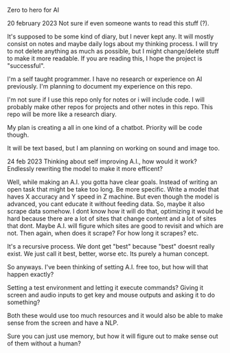 Zero to hero for AI

20 february 2023
Not sure if even someone wants to read this stuff (?).

It's supposed to be some kind of diary, but I never kept any. It will mostly consist on notes and maybe daily logs about my thinking process. I will try to not delete anything as much as possible, but I might change/delete stuff to make it more readable.
If you are reading this, I hope the project is "successful".

I'm a self taught programmer. I have no research or experience on AI previously. I'm planning to document my experience on this repo.

I'm not sure if I use this repo only for notes or i will include code. I will probably make other repos for projects and other notes in this repo.
This repo will be more like a research diary.

My plan is creating a all in one kind of a chatbot. Priority will be code though.

It will be text based, but I am planning on working on sound and image too.


24 feb 2023
Thinking about self improving A.I., how would it work? Endlessly rewriting the model to make it more efficent? 

Well, while making an A.I. you gotta have clear goals. Instead of writing an open task that might be take too long. Be more specific. Write a model that haves X accuracy and Y speed in Z machine.
But even though the model is advanced, you cant educate it without feeding data. So, maybe it also scrape data somehow. I dont know how it will do that, optimizing it would be hard because there are a lot of sites that change content and a lot of sites that dont. Maybe A.I. will figure which sites are good to revisit and which are not. Then again, when does it scrape? For how long it scrapes?
etc.

It's a recursive process. We dont get "best" because "best" doesnt really exist. We just call it best, better, worse etc. Its purely a human concept.


So anyways. I've been thinking of setting A.I. free too, but how will that happen exactly?

Setting a test environment and letting it execute commands? Giving it screen and audio inputs to get key and mouse outputs and asking it to do something?

Both these would use too much resources and it would also be able to make sense from the screen and have a NLP.

Sure you can just use memory, but how it will figure out to make sense out of them without a human? 
